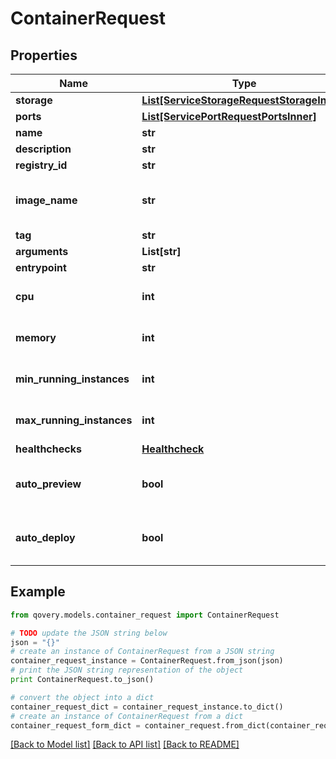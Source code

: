 # ContainerRequest


## Properties
Name | Type | Description | Notes
------------ | ------------- | ------------- | -------------
**storage** | [**List[ServiceStorageRequestStorageInner]**](ServiceStorageRequestStorageInner.md) |  | [optional] 
**ports** | [**List[ServicePortRequestPortsInner]**](ServicePortRequestPortsInner.md) |  | [optional] 
**name** | **str** | name is case insensitive | 
**description** | **str** | give a description to this container | [optional] 
**registry_id** | **str** | id of the linked registry | 
**image_name** | **str** | The image name pattern differs according to chosen container registry provider:   * &#x60;ECR&#x60;: &#x60;repository&#x60; * &#x60;SCALEWAY_CR&#x60;: &#x60;namespace/image&#x60; * &#x60;DOCKER_HUB&#x60;: &#x60;image&#x60; or &#x60;repository/image&#x60; * &#x60;PUBLIC_ECR&#x60;: &#x60;registry_alias/repository&#x60;  | 
**tag** | **str** | tag of the image container | 
**arguments** | **List[str]** |  | [optional] 
**entrypoint** | **str** | optional entrypoint when launching container | [optional] 
**cpu** | **int** | unit is millicores (m). 1000m &#x3D; 1 cpu | [optional] [default to 500]
**memory** | **int** | unit is MB. 1024 MB &#x3D; 1GB | [optional] [default to 512]
**min_running_instances** | **int** | Minimum number of instances running. This resource auto-scale based on the CPU and Memory consumption. Note: 0 means that there is no container running.  | [optional] [default to 1]
**max_running_instances** | **int** | Maximum number of instances running. This resource auto-scale based on the CPU and Memory consumption. Note: -1 means that there is no limit.  | [optional] [default to 1]
**healthchecks** | [**Healthcheck**](Healthcheck.md) |  | 
**auto_preview** | **bool** | Indicates if the &#39;environment preview option&#39; is enabled for this container.   If enabled, a preview environment will be automatically cloned when &#x60;/preview&#x60; endpoint is called.   If not specified, it takes the value of the &#x60;auto_preview&#x60; property from the associated environment.  | [optional] 
**auto_deploy** | **bool** | Specify if the container will be automatically updated after receiving a new image tag.  The new image tag shall be communicated via the \&quot;Auto Deploy container\&quot; endpoint https://api-doc.qovery.com/#tag/Containers/operation/autoDeployContainerEnvironments  | [optional] 

## Example

```python
from qovery.models.container_request import ContainerRequest

# TODO update the JSON string below
json = "{}"
# create an instance of ContainerRequest from a JSON string
container_request_instance = ContainerRequest.from_json(json)
# print the JSON string representation of the object
print ContainerRequest.to_json()

# convert the object into a dict
container_request_dict = container_request_instance.to_dict()
# create an instance of ContainerRequest from a dict
container_request_form_dict = container_request.from_dict(container_request_dict)
```
[[Back to Model list]](../README.md#documentation-for-models) [[Back to API list]](../README.md#documentation-for-api-endpoints) [[Back to README]](../README.md)


